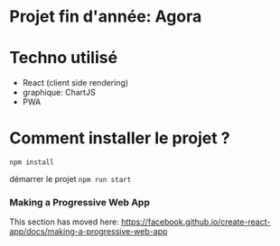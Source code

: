 # Projet fin d'année: Agora

# Techno utilisé

- React (client side rendering)
- graphique: ChartJS
- PWA

# Comment installer le projet ?

`npm install`

démarrer le projet
`npm run start`

### Making a Progressive Web App

This section has moved here: https://facebook.github.io/create-react-app/docs/making-a-progressive-web-app

